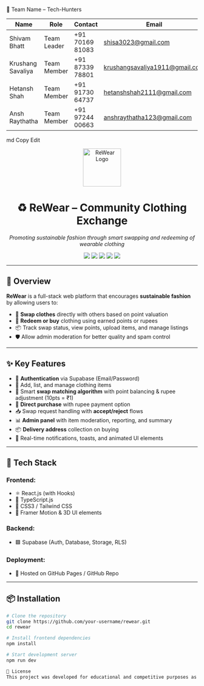 👥 Team Name – Tech-Hunters

| Name                | Role        | Contact         | Email                                                                   |
| ------------------- | ----------- | --------------- | ----------------------------------------------------------------------- |
| Shivam Bhatt        | Team Leader | +91 70169 81083 | [shisa3023@gmail.com](mailto:shisa3023@gmail.com)                       |
| Krushang Savaliya   | Team Member | +91 87339 78801 | [krushangsavaliya1911@gmail.com](mailto:krushangsavaliya1911@gmail.com) |
| Hetansh Shah        | Team Member | +91 91730 64737 | [hetanshshah2111@gmail.com](mailto:hetanshshah2111@gmail.com)           |
| Ansh Raythatha      | Team Member | +91 97244 00663 | [anshraythatha123@gmail.com](mailto:anshraythatha123@gmail.com)         |



md
Copy
Edit
<p align="center">
  <img src="https://i.ibb.co/wNJRcX5Q/Chat-GPT-Image-Jul-12-2025-10-18-07-AM.png" alt="ReWear Logo" width="100"/>
</p>

<h1 align="center">♻️ ReWear – Community Clothing Exchange</h1>

<p align="center">
  <i>Promoting sustainable fashion through smart swapping and redeeming of wearable clothing</i>
</p>

<p align="center">
  <img src="https://img.shields.io/badge/Status-Active-brightgreen?style=flat-square"/>
  <img src="https://img.shields.io/badge/Frontend-React.js-blue?style=flat-square&logo=react"/>
  <img src="https://img.shields.io/badge/TypeScript-TypeSafe-blue?style=flat-square&logo=typescript"/>
  <img src="https://img.shields.io/badge/Backend-Supabase-3ecf8e?style=flat-square&logo=supabase"/>
  <img src="https://img.shields.io/badge/Hosted-GitHub Pages-black?style=flat-square&logo=github"/>
</p>

---

## 🌿 Overview

**ReWear** is a full-stack web platform that encourages **sustainable fashion** by allowing users to:
- 🧥 **Swap clothes** directly with others based on point valuation
- 💸 **Redeem or buy** clothing using earned points or rupees
- 📦 Track swap status, view points, upload items, and manage listings
- 🛡️ Allow admin moderation for better quality and spam control

---

## ✨ Key Features

- 🔐 **Authentication** via Supabase (Email/Password)
- 👕 Add, list, and manage clothing items
- 🔁 Smart **swap matching algorithm** with point balancing & rupee adjustment (10pts = ₹1)
- 🛒 **Direct purchase** with rupee payment option
- 📥 Swap request handling with **accept/reject** flows
- 📊 **Admin panel** with item moderation, reporting, and summary
- 📦 **Delivery address** collection on buying
- 🔔 Real-time notifications, toasts, and animated UI elements

---

## 🧰 Tech Stack

### Frontend:
- ⚛️ React.js (with Hooks)
- 📘 TypeScript.js
- 🎨 CSS3 / Tailwind CSS
- 🧩 Framer Motion & 3D UI elements

### Backend:
- 🟩 Supabase (Auth, Database, Storage, RLS)

### Deployment:
- 🔗 Hosted on GitHub Pages / GitHub Repo

---

## 📦 Installation

```bash
# Clone the repository
git clone https://github.com/your-username/rewear.git
cd rewear

# Install frontend dependencies
npm install

# Start development server
npm run dev

📄 License
This project was developed for educational and competitive purposes as part of a hackathon. All content is original and made by Team Tech-Hunters.
